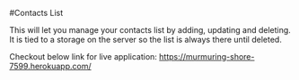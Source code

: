 #Contacts List

This will let you manage your contacts list by
adding, updating and deleting. It is tied to a
storage on the server so the list is always
there until deleted.

Checkout below link for live application:
https://murmuring-shore-7599.herokuapp.com/
